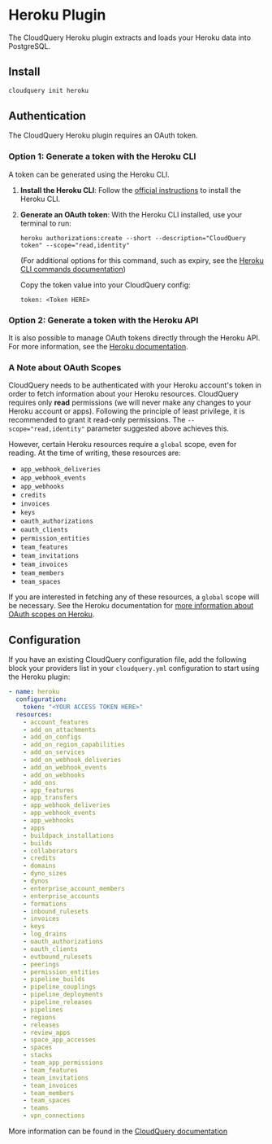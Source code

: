 # Heroku Plugin

The CloudQuery Heroku plugin extracts and loads your Heroku data into PostgreSQL.

## Install

```bash
cloudquery init heroku
```

## Authentication

The CloudQuery Heroku plugin requires an OAuth token. 

### Option 1: Generate a token with the Heroku CLI

A token can be generated using the Heroku CLI.

 1. **Install the Heroku CLI**: Follow the [official instructions](https://devcenter.heroku.com/articles/heroku-cli) to install the Heroku CLI.
 2. **Generate an OAuth token**: With the Heroku CLI installed, use your terminal to run:
    ```
    heroku authorizations:create --short --description="CloudQuery token" --scope="read,identity"
    ```
    
    (For additional options for this command, such as expiry, see the [Heroku CLI commands documentation](https://devcenter.heroku.com/articles/heroku-cli-commands#heroku-authorizations-create))
    
    Copy the token value into your CloudQuery config:
    
    ```
    token: <Token HERE>
    ```

### Option 2: Generate a token with the Heroku API

It is also possible to manage OAuth tokens directly through the Heroku API. For more information, see the [Heroku documentation](https://devcenter.heroku.com/articles/platform-api-reference#oauth-authorization-create). 

### A Note about OAuth Scopes

CloudQuery needs to be authenticated with your Heroku account's token in order to fetch information about your Heroku resources.
CloudQuery requires only **read** permissions (we will never make any changes to your Heroku account or apps).
Following the principle of least privilege, it is recommended to grant it read-only permissions. The `--scope="read,identity"`
parameter suggested above achieves this. 

However, certain Heroku resources require a `global` scope, even for reading. At the time of writing, these resources are:
 - `app_webhook_deliveries`
 - `app_webhook_events`
 - `app_webhooks`
 - `credits`
 - `invoices`
 - `keys`
 - `oauth_authorizations`
 - `oauth_clients`
 - `permission_entities`
 - `team_features`
 - `team_invitations`
 - `team_invoices`
 - `team_members`
 - `team_spaces`

If you are interested in fetching any of these resources, a `global` scope will be necessary. See the Heroku documentation for [more information about OAuth scopes on Heroku](https://devcenter.heroku.com/articles/oauth#scopes).

## Configuration

If you have an existing CloudQuery configuration file, add the following block your providers list in your `cloudquery.yml` configuration to start using the Heroku plugin:

```yaml
- name: heroku
  configuration:
    token: "<YOUR ACCESS TOKEN HERE>"
  resources:
    - account_features
    - add_on_attachments
    - add_on_configs
    - add_on_region_capabilities
    - add_on_services
    - add_on_webhook_deliveries
    - add_on_webhook_events
    - add_on_webhooks
    - add_ons
    - app_features
    - app_transfers
    - app_webhook_deliveries
    - app_webhook_events
    - app_webhooks
    - apps
    - buildpack_installations
    - builds
    - collaborators
    - credits
    - domains
    - dyno_sizes
    - dynos
    - enterprise_account_members
    - enterprise_accounts
    - formations
    - inbound_rulesets
    - invoices
    - keys
    - log_drains
    - oauth_authorizations
    - oauth_clients
    - outbound_rulesets
    - peerings
    - permission_entities
    - pipeline_builds
    - pipeline_couplings
    - pipeline_deployments
    - pipeline_releases
    - pipelines
    - regions
    - releases
    - review_apps
    - space_app_accesses
    - spaces
    - stacks
    - team_app_permissions
    - team_features
    - team_invitations
    - team_invoices
    - team_members
    - team_spaces
    - teams
    - vpn_connections
```

More information can be found in the [CloudQuery documentation](https://docs.cloudquery.io/docs/intro)
